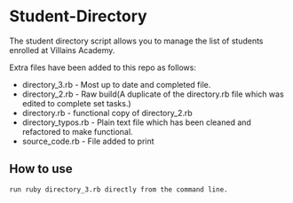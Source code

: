 # Student-Directory

The student directory script allows you to manage the list of students enrolled at Villains Academy.

Extra files have been added to this repo as follows: 
* directory_3.rb - Most up to date and completed file.
* directory_2.rb - Raw build(A duplicate of the directory.rb file which was edited to complete set tasks.)
* directory.rb - functional copy of directory_2.rb 
* directory_typos.rb - Plain text file which has been cleaned and refactored to make functional.
* source_code.rb - File added to print 

## How to use

```shell
run ruby directory_3.rb directly from the command line.
```
